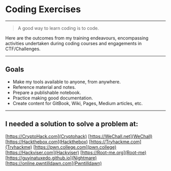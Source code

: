 # Coding Exercises

---

> A good way to learn coding is to code. 

Here are the outcomes from my training endeavours, encompassing activities undertaken during coding courses and engagements in CTF/Challenges.

---

## Goals

- Make my tools available to anyone, from anywhere.
- Reference material and notes.
- Prepare a publishable notebook.
- Practice making good documentation.
- Create content for GitBook, Wiki, Pages, Medium articles, etc.

---

## I needed a solution to solve a problem at:

[https://CryptoHack.com](Cryptohack)
[https://WeChall.net](WeChall)
[https://Hackthebox.com](Hackthebox)
[https://Tryhackme.com](Tryhackme)
[https://pwn.college.com](pwn.college)
[https://Hackviser.com](Hackviser)
[https://Root-me.org](Root-me)
[https://guyinatuxedo.github.io](Nightmare)
[https://online.pwntilldawn.com](Pwntilldawn)